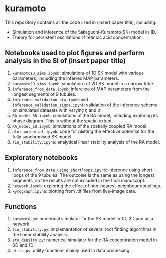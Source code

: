 # kuramoto

This repository contains all the code used in (insert paper title), including: 
- Simulation and inference of the Sakaguchi-Kuramoto(SK) model in 1D.
- Theory for persistent oscillations of retinoic acid concentration. 

## Notebooks used to plot figures and perform analysis in the SI of (insert paper title)
1. `kuramoto1D_sims.ipynb`: simulations of 1D SK model with various parameters, including the inferred MAP parameters.
2. `kuramoto2D_sims.ipynb`: simulations of 2D SK model in a narrow tube. 
3. `inference_from_data.ipynb`: inference of MAP parameters from the longest segments of 9 tubules.
4. `inference_validation_eta.ipynb` and `inference_validation_sigma.ipynb`: validation of the inference scheme on simulated datasets with varying $\eta$ and $\sigma$.
5. `RA_model_0D.ipynb`: simulations of the RA model, including exploring its phase diagram. This is without the spatial extent. 
6. `RA_model_1D.ipynb`: simulations of the spatially coupled RA model.
7. `plot_potential.ipynb`: code for plotting the effective potential for the fully synchronised SK model.
8. `lin_stability.ipynb`: analytical linear stability analysis of the RA model.

## Exploratory notebooks 
1. `inference_from_data_using_shortloops.ipynb`: inference using short loops of the 9 tubules. The outcome is the same as using the longest segments, so the results are not included in the final manuscript.
2. `network.ipynb`: exploring the effect of non-nearest-neighbour couplings. 
3. `kymograph.ipynb`: plotting from .tif files from live-image data.

## Functions
1. `kuramoto.py`: numerical simulator for the SK model in 1D, 2D and as a network.
2. `lin_stability.py`: implementation of several root finding algorithms in the linear stability analysis.
3. `sto_density.py`: numerical simulator for the RA concentration model in 0D and 1D.
4. `utils.py`: utility functions mainly used in data processing. 




